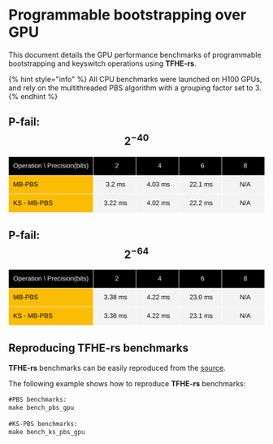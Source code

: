 # Programmable bootstrapping over GPU

This document details the GPU performance benchmarks of programmable bootstrapping and keyswitch operations using **TFHE-rs**.

{% hint style="info" %}
All CPU benchmarks were launched on H100 GPUs, and rely on the multithreaded PBS algorithm with a grouping factor set to 3.
{% endhint %}

## P-fail: $$2^{-40}$$

![Click to enlarge](../../../_static/gpu_pbs_benchmark_tuniform_2m40.svg)

## P-fail: $$2^{-64}$$

![Click to enlarge](../../../_static/gpu_pbs_benchmark_tuniform_2m64.svg)

## Reproducing TFHE-rs benchmarks

**TFHE-rs** benchmarks can be easily reproduced from the [source](https://github.com/zama-ai/tfhe-rs).

The following example shows how to reproduce **TFHE-rs** benchmarks:

```shell
#PBS benchmarks:
make bench_pbs_gpu

#KS-PBS benchmarks:
make bench_ks_pbs_gpu
```
